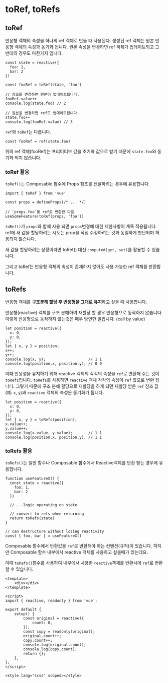 # toRef, toRefs


## toRef

반응형 객체의 속성을 하나의 ref 객체로 만들 때 사용된다. 생성된 ref 객체는 원본 반응형 객체의 속성과 동기화 됩니다. 원본 속성을 변경하면 ref 객체가 업데이트되고 그 반대의 경우도 마찬가지 입니다.
```
const state = reactive({
  foo: 1,
  bar: 2
})

const fooRef = toRef(state, 'foo')

// 참조를 변경하면 원본이 업데이트됩니다.
fooRef.value++
console.log(state.foo) // 2

// 원본을 변경하면 ref도 업데이트됩니다.
state.foo++
console.log(fooRef.value) // 3
```

`ref`와 `toRef`는 다릅니다.
```
const fooRef = ref(state.foo)
```
위의 ref 객체(fooRef)는 프리미티브 값을 초기화 값으로 받기 때문에 `state.foo`와 동기화 되지 않습니다.

### **toRef 활용**

`toRef()`는 Composable 함수에 Props 참조를 전달하려는 경우에 유용합니다.
```
import { toRef } from 'vue'

const props = defineProps(/* ... */)

// `props.foo`를 ref로 변환한 다음
useSomeFeature(toRef(props, 'foo'))
```

`toRef()`가 `props`와 함께 사용 되면 `props`변경에 대한 제한사항이 계족 적용됩니다. ref에 새 값을 할당하려는 시도는 prop을 직접 수정하려는 것과 동일하게 판단되며 허용되지 않습니다.

새 값을 할당하려는 상황이라면 toRef() 대신 `computed(get, set)`를 활용할 수 있습니다.

그리고 toRef는 반응형 객체의 속성이 존재하지 않아도 사용 가능한 ref 객체를 반환합니다.

## toRefs

반응형 객체를 **구조분해 할당 후 반응형을 그대로 유지**하고 싶을 때 사용합니다.

반응형(reactive) 객체를 구조 분해하여 재할당 할 경우 반응형으로 동작하지 않습니다. 이렇게 반응형으로 동작하지 않는것은 매우 당연한 일입니다. (call by value)
```
let position = reactive({
  x: 0,
  y: 0,
});
let { x, y } = position;
x++;
y++;
console.log(x, y);                   // 1 1
console.log(position.x, position.y); // 0 0
```

이때 반응성을 유지하기 위해 reactive 객체의 각각의 속성을 `ref`로 변환해 주는 것이 `toRefs`입니다. `toRefs`를 사용하면 `reactive` 객체 각각의 속성이 `ref` 값으로 변환 됩니다. 그렇기 때문에 구조 분해 할당으로 재할당을 하게 되면 재할당 받은 `ref` 참조 값(예: `x`, `y`)과 `reactive` 객체의 속성은 동기화가 됩니다.
```
let position = reactive({
  x: 0,
  y: 0,
});
let { x, y } = toRefs(position);
x.value++;
y.value++;
console.log(x.value, y.value);       // 1 1
console.log(position.x, position.y); // 1 1
```

### toRefs 활용

`toRefs()`는 일반 함수나 Composable 함수에서 Reactive객체를 반환 받는 경우에 유용합니다.
```
function useFeatureX() {
  const state = reactive({
    foo: 1,
    bar: 2
  })

  // ...logic operating on state

  // convert to refs when returning
  return toRefs(state)
}

// can destructure without losing reactivity
const { foo, bar } = useFeatureX()
```

Composable 함수에서 반환값을 `ref`로 반환해야 하는 컨벤션(규칙)이 있습니다. 하지만 Composable 함수 내부에서 reactive 객체를 사용하고 싶을때가 있는데요.

이때 `toRefs()`함수를 사용하여 내부에서 사용한 `reactive`객체를 반환시에 `ref`로 변환할 수 있습니다.
```
<template>
	<div></div>
</template>

<script>
import { reactive, readonly } from 'vue';

export default {
	setup() {
		const original = reactive({
			count: 0,
		});
		const copy = readonly(original);
		original.count++;
		copy.count++;
		console.log(original.count);
		console.log(copy.count);
		return {};
	},
};
</script>

<style lang="scss" scoped></style>
```

